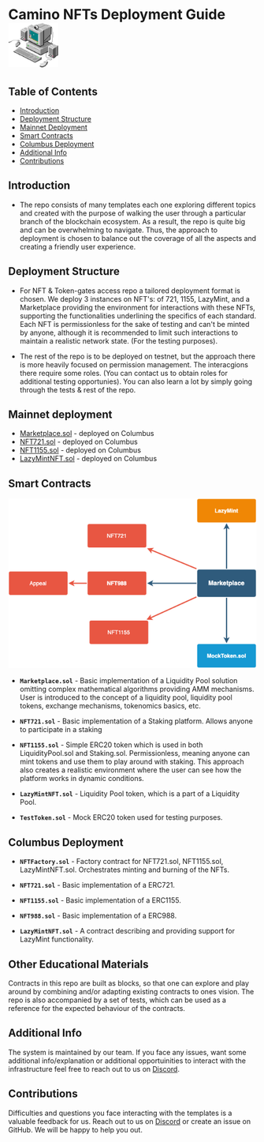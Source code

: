 # Camino NFTs Deployment Guide <img src=https://github.com/juuroudojo/juuroudojo/blob/main/images/image01.gif height = "90" />

## Table of Contents

- [Introduction](#introduction)
- [Deployment Structure](#deployment-structure)
- [Mainnet Deployment](#mainnet-deployment)
- [Smart Contracts](#smart-contracts)
- [Columbus Deployment](#columbus-deployment)
- [Additional Info](#additional-info)
- [Contributions](#contributions)

## Introduction

- The repo consists of many templates each one exploring different topics and created with the purpose of walking the user through a particular branch of the blockchain ecosystem. As a result, the repo is quite big and can be overwhelming to navigate. Thus, the approach to deployment is chosen to balance out the coverage of all the aspects and creating a friendly user experience.

## Deployment Structure

- For NFT & Token-gates access repo a tailored deployment format is chosen. We deploy 3 instances on NFT's: of 721, 1155, LazyMint, and a Marketplace providing the environment for interactions with these NFTs, supporting the functionalities underlining the specifics of each standard. Each NFT is permissionless for the sake of testing and can't be minted by anyone, although it is recommended to limit such interactions to maintain a realistic network state. (For the testing purposes). 

- The rest of the repo is to be deployed on testnet, but the approach there is more heavily focused on permission management. The interacgions there require some roles. (You can contact us to obtain roles for additional testing opportunies). You can also learn a lot by simply going through the tests & rest of the repo.

## Mainnet deployment

- [Marketplace.sol](r) - deployed on Columbus
- [NFT721.sol](d) - deployed on Columbus
- [NFT1155.sol](d) - deployed on Columbus
- [LazyMintNFT.sol](pu) - deployed on Columbus

## Smart Contracts

<img src=https://github.com/juuroudojo/images/blob/main/Untitled%20Diagram.drawio.png/>

- **`Marketplace.sol`** - Basic implementation of a Liquidity Pool solution omitting complex mathematical algorithms providing AMM mechanisms. User is introduced to the concept of a liquidity pool, liquidity pool tokens, exchange mechanisms, tokenomics basics, etc.

- **`NFT721.sol`** - Basic implementation of a Staking platform. Allows anyone to participate in a staking 

- **`NFT1155.sol`** - Simple ERC20 token which is used in both LiquidityPool.sol and Staking.sol. Permissionless, meaning anyone can mint tokens and use them to play around with staking. This approach also creates a realistic environment where the user can see how the platform works in dynamic conditions.

- **`LazyMintNFT.sol`** - Liquidity Pool token, which is a part of a Liquidity Pool.

- **`TestToken.sol`** - Mock ERC20 token used for testing purposes.


## Columbus Deployment

- **`NFTFactory.sol`** - Factory contract for NFT721.sol, NFT1155.sol, LazyMintNFT.sol. Orchestrates minting and burning of the NFTs.

- **`NFT721.sol`** - Basic implementation of a ERC721.

- **`NFT1155.sol`** - Basic implementation of a ERC1155.

- **`NFT988.sol`** - Basic implementation of a ERC988.

- **`LazyMintNFT.sol`** - A contract describing and providing support for LazyMint functionality.

## Other Educational Materials

Contracts in this repo are built as blocks, so that one can explore and play around by combining and/or adapting existing contracts to ones vision. The repo is also accompanied by a set of tests, which can be used as a reference for the expected behaviour of the contracts.


## Additional Info

The system is maintained by our team. If you face any issues, want some additional info/explanation or additional opportuinities to interact with the infrastructure feel free to reach out to us on [Discord](https://discord.gg/).

## Contributions

Difficulties and questions you face interacting with the templates is a valuable feedback for us. Reach out to us on [Discord](https://discord.gg/) or create an issue on GitHub. We will be happy to help you out.

